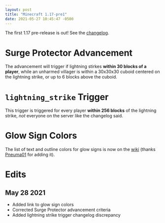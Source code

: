 ```yaml
---
layout: post
title: "Minecraft 1.17-pre1"
date: 2021-05-27 10:45:47 -0500
---
```


The first 1.17 pre-release is out! See the [changelog](https://www.minecraft.net/en-us/article/minecraft-1-17-pre-release-1).

# Surge Protector Advancement

The advancement will trigger if lightning stirkes **within 30 blocks of a player**, while an unharmed villager is within a 30x30x30 cuboid centered on the lightning strike, or up to 6 blocks above the cuboid.

# `lightning_strike` Trigger

This trigger is triggered for every player **within 256 blocks** of the lightning strike, *not* everyone on the server like the changelog said.

# Glow Sign Colors

The list of text and outline colors for glow signs is now on the [wiki](https://minecraft.wiki/w/Sign#Text) (thanks [Pneuma01](https://minecraft.fandom.com/wiki/UserProfile:Pneuma01) for adding it).

# Edits

## May 28 2021

- Added link to glow sign colors
- Corrected Surge Protector advancement criteria
- Added lightning strike trigger changelog discrepancy

